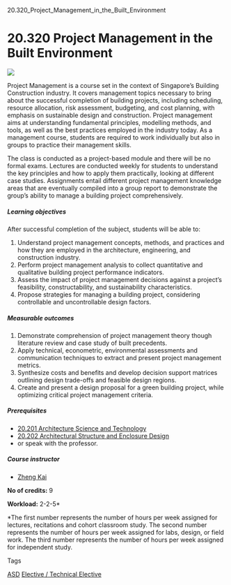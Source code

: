 20.320_Project_Management_in_the_Built_Environment



20.320 Project Management in the Built Environment
==================================================

![](https://www.sutd.edu.sg/wp-content/uploads/2025/02/20.320.jpg)

Project Management is a course set in the context of Singapore’s Building Construction industry. It covers management topics necessary to bring about the successful completion of building projects, including scheduling, resource allocation, risk assessment, budgeting, and cost planning, with emphasis on sustainable design and construction. Project management aims at understanding fundamental principles, modelling methods, and tools, as well as the best practices employed in the industry today. As a management course, students are required to work individually but also in groups to practice their management skills.

The class is conducted as a project-based module and there will be no formal exams. Lectures are conducted weekly for students to understand the key principles and how to apply them practically, looking at different case studies. Assignments entail different project management knowledge areas that are eventually compiled into a group report to demonstrate the group’s ability to manage a building project comprehensively.

##### **Learning objectives**

After successful completion of the subject, students will be able to:

1. Understand project management concepts, methods, and practices and how they are employed in the architecture, engineering, and construction industry.
2. Perform project management analysis to collect quantitative and qualitative building project performance indicators.
3. Assess the impact of project management decisions against a project’s feasibility, constructability, and sustainability characteristics.
4. Propose strategies for managing a building project, considering controllable and uncontrollable design factors.

##### **Measurable outcomes**

1. Demonstrate comprehension of project management theory though literature review and case study of built precedents.
2. Apply technical, econometric, environmental assessments and communication techniques to extract and present project management metrics.
3. Synthesize costs and benefits and develop decision support matrices outlining design trade-offs and feasible design regions.
4. Create and present a design proposal for a green building project, while optimizing critical project management criteria.

##### **Prerequisites**

* [20.201 Architecture Science and Technology](/course/20-201-architecture-science-technology/)
* [20.202 Architectural Structure and Enclosure Design](/course/20-202-architectural-structure-enclosure-design/)
* or speak with the professor.

##### **Course instructor**

* [Zheng Kai](/profile/zheng-kai/)

**No of credits:** 9

**Workload:** 2-2-5\*

\*The first number represents the number of hours per week assigned for lectures, recitations and cohort classroom study. The second number represents the number of hours per week assigned for labs, design, or field work. The third number represents the number of hours per week assigned for independent study.

Tags

[ASD](/education/undergraduate/courses/?pillar-cluster=1167)
[Elective / Technical Elective](/education/undergraduate/courses/?course-type=853)

